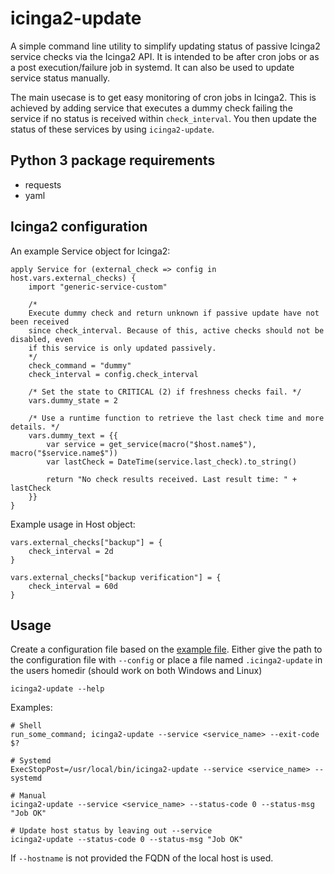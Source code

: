 # icinga2-update
A simple command line utility to simplify updating status of passive Icinga2 service checks via the Icinga2 API. It is intended to be after cron jobs or as a post execution/failure job in systemd. It can also be used to update service status manually.

The main usecase is to get easy monitoring of cron jobs in Icinga2. This is achieved by adding service that executes a dummy check failing the service if no status is received within `check_interval`. You then update the status of these services by using `icinga2-update`.

## Python 3 package requirements
* requests
* yaml

## Icinga2 configuration
An example Service object for Icinga2:

    apply Service for (external_check => config in host.vars.external_checks) {
        import "generic-service-custom"

        /*
        Execute dummy check and return unknown if passive update have not been received
        since check_interval. Because of this, active checks should not be disabled, even
        if this service is only updated passively.
        */
        check_command = "dummy"
        check_interval = config.check_interval

        /* Set the state to CRITICAL (2) if freshness checks fail. */
        vars.dummy_state = 2

        /* Use a runtime function to retrieve the last check time and more details. */
        vars.dummy_text = {{
            var service = get_service(macro("$host.name$"), macro("$service.name$"))
            var lastCheck = DateTime(service.last_check).to_string()

            return "No check results received. Last result time: " + lastCheck
        }}
    }

Example usage in Host object:

    vars.external_checks["backup"] = {
        check_interval = 2d
    }

    vars.external_checks["backup verification"] = {
        check_interval = 60d
    }

## Usage
Create a configuration file based on the [example file](src/config.yml.example). Either give the path to the configuration file with `--config` or place a file named `.icinga2-update` in the users homedir (should work on both Windows and Linux)

    icinga2-update --help

Examples:

    # Shell
    run_some_command; icinga2-update --service <service_name> --exit-code $?

    # Systemd
    ExecStopPost=/usr/local/bin/icinga2-update --service <service_name> --systemd

    # Manual
    icinga2-update --service <service_name> --status-code 0 --status-msg "Job OK"

    # Update host status by leaving out --service
    icinga2-update --status-code 0 --status-msg "Job OK"

If `--hostname` is not provided the FQDN of the local host is used.
